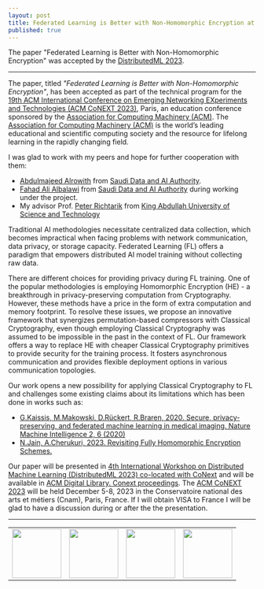 ```yaml
---
layout: post
title: Federated Learning is Better with Non-Homomorphic Encryption at DistributedML 2023
published: true
---
```


The paper "Federated Learning is Better with Non-Homomorphic Encryption" was accepted by the [DistributedML 2023](https://distributedml.org/).

---

The paper, titled *"Federated Learning is Better with Non-Homomorphic Encryption"*, has been accepted as part of the technical program for the [19th ACM International Conference on Emerging Networking EXperiments and Technologies (ACM CoNEXT 2023)](https://conferences2.sigcomm.org/co-next/2023/), Paris, an education conference sponsored by the [Association for Computing Machinery (ACM)](https://www.acm.org/).
The [Association for Computing Machinery (ACM)](https://www.acm.org/) is the world’s leading educational and scientific computing society and the resource for lifelong learning in the rapidly changing field.

I was glad to work with my peers and hope for further cooperation with them:
* [Abdulmajeed Alrowith](https://www.linkedin.com/in/aalrowithi?originalSubdomain=sa) from [Saudi Data and AI Authority](https://sdaia.gov.sa/).
* [Fahad Ali Albalawi](https://www.linkedin.com/in/fahad-albalawi-49b55759/) from [Saudi Data and AI Authority](https://sdaia.gov.sa/) during working under the project.
* My advisor Prof. [Peter Richtarik](https://richtarik.org/) from [King Abdullah University of Science and Technology](https://www.kaust.edu.sa/)

Traditional AI methodologies necessitate centralized data collection, which becomes impractical when facing problems with network communication, data privacy, or storage capacity. 
Federated Learning (FL) offers a paradigm that empowers distributed AI model training without collecting raw data. 

There are different choices for providing privacy during FL training. One of the popular methodologies is employing Homomorphic Encryption (HE) - a breakthrough in privacy-preserving computation from Cryptography. However, these methods have a price in the form of extra computation and memory footprint.
To resolve these issues, we propose an innovative framework that synergizes permutation-based compressors with Classical Cryptography, even though employing Classical Cryptography was assumed to be impossible in the past in the context of FL.
Our framework offers a way to replace HE with cheaper Classical Cryptography primitives to provide security for the training process. It fosters asynchronous communication and provides flexible deployment options in various communication topologies.

Our work opens a new possibility for applying Classical Cryptography to FL and challenges some existing claims about its limitations which has been done in works such as:
* [G.Kaissis, M.Makowski, D.Rückert, R.Braren, 2020. Secure, privacy-preserving, and federated machine learning in medical imaging. Nature Machine Intelligence 2, 6 (2020)](https://www.nature.com/articles/s42256-020-0186-1)
* [N.Jain, A.Cherukuri, 2023. Revisiting Fully Homomorphic Encryption Schemes.](https://arxiv.org/abs/2305.05904)

Our paper will be presented in [4th International Workshop on Distributed Machine Learning (DistributedML 2023) co-located with CoNext](https://distributedml.org/) and will be available in [ACM Digital Library. Conext proceedings](https://dl.acm.org/conference/conext/proceedings).
The [ACM CoNEXT 2023](https://conferences2.sigcomm.org/co-next/2023/) will be held December 5-8, 2023 in the Conservatoire national des arts et métiers (Cnam), Paris, France. 
If I will obtain VISA to France I will be glad to have a discussion during or after the the presentation.

---

<table style="text-align:center;">
<tr>
<td> <img height="100px" src="https://burlachenkok.github.io/materials/clean-logo-white-background-small.png"/> </td>
<td> <img height="100px" src="https://burlachenkok.github.io/materials/SDAIA-Logo-2.png"/> </td> 
<td> <img height="100px" src="https://burlachenkok.github.io/materials/KAUST-logo.png"/> </td> 
<td> <img height="100px" src="https://burlachenkok.github.io/materials/acm-logo.png"/> </td>
</tr>
</table>
